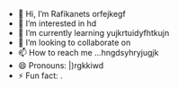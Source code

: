 - 👋 Hi, I’m Rafikanets orfejkegf
- 👀 I’m interested in hd
- 🌱 I’m currently learning yujkrtuidyfhtkujn
- 💞️ I’m looking to collaborate on 
- 📫 How to reach me ...hngdsyhryjugjk
- 😄 Pronouns: |)rgkkiwd
- ⚡ Fun fact: .
<!---
Rafikanets/Rafikanets is a ✨ special ✨ repository because its `README.md` (this file) appears on your GitHub profile.
You can click the Preview link to take a look at your changes

